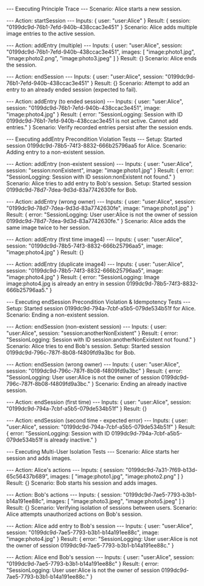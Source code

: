 
--- Executing Principle Trace ---
Scenario: Alice starts a new session.

--- Action: startSession ---
  Inputs: { user: "user:Alice" }
  Result: { session: "0199dc9d-76b1-7efd-940b-438ccac3e451" }
Scenario: Alice adds multiple image entries to the active session.

--- Action: addEntry (multiple) ---
  Inputs: {
  user: "user:Alice",
  session: "0199dc9d-76b1-7efd-940b-438ccac3e451",
  images: [ "image:photo1.jpg", "image:photo2.png", "image:photo3.jpeg" ]
}
  Result: {}
Scenario: Alice ends the session.

--- Action: endSession ---
  Inputs: { user: "user:Alice", session: "0199dc9d-76b1-7efd-940b-438ccac3e451" }
  Result: {}
Scenario: Attempt to add an entry to an already ended session (expected to fail).

--- Action: addEntry (to ended session) ---
  Inputs: {
  user: "user:Alice",
  session: "0199dc9d-76b1-7efd-940b-438ccac3e451",
  image: "image:photo4.jpg"
}
  Result: {
  error: "SessionLogging: Session with ID 0199dc9d-76b1-7efd-940b-438ccac3e451 is not active. Cannot add entries."
}
Scenario: Verify recorded entries persist after the session ends.

--- Executing addEntry Precondition Violation Tests ---
Setup: Started session 0199dc9d-78b5-74f3-8832-666b25796aa5 for Alice.
Scenario: Adding entry to a non-existent session.

--- Action: addEntry (non-existent session) ---
  Inputs: {
  user: "user:Alice",
  session: "session:nonExistent",
  image: "image:photo1.jpg"
}
  Result: {
  error: "SessionLogging: Session with ID session:nonExistent not found."
}
Scenario: Alice tries to add entry to Bob's session.
Setup: Started session 0199dc9d-78d7-7dea-9d3d-83a7742630fe for Bob.

--- Action: addEntry (wrong owner) ---
  Inputs: {
  user: "user:Alice",
  session: "0199dc9d-78d7-7dea-9d3d-83a7742630fe",
  image: "image:photo1.jpg"
}
  Result: {
  error: "SessionLogging: User user:Alice is not the owner of session 0199dc9d-78d7-7dea-9d3d-83a7742630fe."
}
Scenario: Alice adds the same image twice to her session.

--- Action: addEntry (first time image4) ---
  Inputs: {
  user: "user:Alice",
  session: "0199dc9d-78b5-74f3-8832-666b25796aa5",
  image: "image:photo4.jpg"
}
  Result: {}

--- Action: addEntry (duplicate image4) ---
  Inputs: {
  user: "user:Alice",
  session: "0199dc9d-78b5-74f3-8832-666b25796aa5",
  image: "image:photo4.jpg"
}
  Result: {
  error: "SessionLogging: Image image:photo4.jpg is already an entry in session 0199dc9d-78b5-74f3-8832-666b25796aa5."
}

--- Executing endSession Precondition Violation & Idempotency Tests ---
Setup: Started session 0199dc9d-794a-7cbf-a5b5-079de534b51f for Alice.
Scenario: Ending a non-existent session.

--- Action: endSession (non-existent session) ---
  Inputs: { user: "user:Alice", session: "session:anotherNonExistent" }
  Result: {
  error: "SessionLogging: Session with ID session:anotherNonExistent not found."
}
Scenario: Alice tries to end Bob's session.
Setup: Started session 0199dc9d-796c-787f-8b08-f4809fd9a3bc for Bob.

--- Action: endSession (wrong owner) ---
  Inputs: { user: "user:Alice", session: "0199dc9d-796c-787f-8b08-f4809fd9a3bc" }
  Result: {
  error: "SessionLogging: User user:Alice is not the owner of session 0199dc9d-796c-787f-8b08-f4809fd9a3bc."
}
Scenario: Ending an already inactive session.

--- Action: endSession (first time) ---
  Inputs: { user: "user:Alice", session: "0199dc9d-794a-7cbf-a5b5-079de534b51f" }
  Result: {}

--- Action: endSession (second time - expected error) ---
  Inputs: { user: "user:Alice", session: "0199dc9d-794a-7cbf-a5b5-079de534b51f" }
  Result: {
  error: "SessionLogging: Session with ID 0199dc9d-794a-7cbf-a5b5-079de534b51f is already inactive."
}

--- Executing Multi-User Isolation Tests ---
Scenario: Alice starts her session and adds images.

--- Action: Alice's actions ---
  Inputs: {
  session: "0199dc9d-7a31-7f69-b13d-65c56437b689",
  images: [ "image:photo1.jpg", "image:photo2.png" ]
}
  Result: {}
Scenario: Bob starts his session and adds images.

--- Action: Bob's actions ---
  Inputs: {
  session: "0199dc9d-7ae5-7793-b3b1-b14a191ee88c",
  images: [ "image:photo3.jpeg", "image:photo5.jpeg" ]
}
  Result: {}
Scenario: Verifying isolation of sessions between users.
Scenario: Alice attempts unauthorized actions on Bob's session.

--- Action: Alice add entry to Bob's session ---
  Inputs: {
  user: "user:Alice",
  session: "0199dc9d-7ae5-7793-b3b1-b14a191ee88c",
  image: "image:photo4.jpg"
}
  Result: {
  error: "SessionLogging: User user:Alice is not the owner of session 0199dc9d-7ae5-7793-b3b1-b14a191ee88c."
}

--- Action: Alice end Bob's session ---
  Inputs: { user: "user:Alice", session: "0199dc9d-7ae5-7793-b3b1-b14a191ee88c" }
  Result: {
  error: "SessionLogging: User user:Alice is not the owner of session 0199dc9d-7ae5-7793-b3b1-b14a191ee88c."
}

